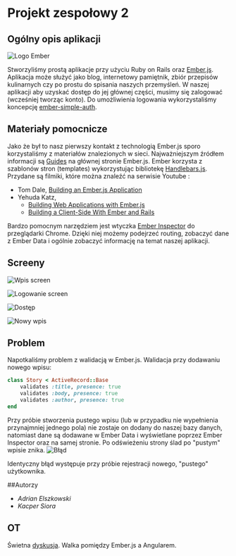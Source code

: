 # Projekt zespołowy 2

## Ogólny opis aplikacji
![Logo Ember](http://i43.tinypic.com/14v1cms.png)

Stworzyliśmy prostą aplikacje przy użyciu Ruby on Rails oraz [Ember.js](http://emberjs.com/). Aplikacja może służyć jako blog, internetowy pamiętnik, zbiór przepisów kulinarnych czy po prostu do spisania naszych przemyśleń. W naszej aplikacji aby uzyskać dostęp do jej głównej części, musimy się zalogować (wcześniej tworząc konto). Do umożliwienia logowania wykorzystaliśmy koncepcję [ember-simple-auth](https://github.com/simplabs/ember-simple-auth). 

## Materiały pomocnicze
Jako że był to nasz pierwszy kontakt z technologią Ember.js sporo korzystaliśmy z materiałów znalezionych w sieci. Najważniejszym źródłem informacji są [Guides](http://emberjs.com/guides/) na głównej stronie Ember.js. Ember korzysta z szablonów stron (templates) wykorzystując bibliotekę [Handlebars.js](http://handlebarsjs.com/). Przydane są filmiki, które można znaleźć na serwisie Youtube :
- Tom Dale, [Building an Ember.js Application](http://www.youtube.com/watch?v=1QHrlFlaXdI)
- Yehuda Katz,
  * [Building Web Applications with Ember.js](http://www.youtube.com/watch?v=u6RFyVN9sNg)
  * [Building a Client-Side With Ember and Rails](http://www.youtube.com/watch?v=BpQj9_qEUAc)

Bardzo pomocnym narzędziem jest wtyczka [Ember Inspector](https://chrome.google.com/webstore/detail/ember-inspector/bmdblncegkenkacieihfhpjfppoconhi) do przeglądarki Chrome. Dzięki niej możemy podejrzeć routing, zobaczyć dane z Ember Data i ogólnie zobaczyć informację na temat naszej aplikacji.

## Screeny
![Wpis screen](http://i43.tinypic.com/2ppdjbp.png "Przykładowy wpis")

![Logowanie screen](http://i39.tinypic.com/2h54a5g.png "Logowanie")

![Dostęp](http://i41.tinypic.com/10gfamu.png "Brak dostępu")

![Nowy wpis](http://i40.tinypic.com/29wjo80.png "Dodawanie wpisu")

## Problem
Napotkaliśmy problem z walidacją w Ember.js. Walidacja przy dodawaniu nowego wpisu: 
```ruby
class Story < ActiveRecord::Base
	validates :title, presence: true
	validates :body, presence: true
	validates :author, presence: true
end
```
Przy próbie stworzenia pustego wpisu (lub w przypadku nie wypełnienia przynajmniej jednego pola) nie zostaje on dodany do naszej bazy danych, natomiast dane są dodawane w Ember Data i wyświetlane poprzez Ember Inspector oraz na samej stronie. Po odświeżeniu strony ślad po "pustym" wpisie znika.
![Błąd](http://i44.tinypic.com/2a98cd3.png "Błąd")

Identyczny błąd występuje przy próbie rejestracji nowego, "pustego" użytkownika.

##Autorzy
* *Adrian Elszkowski*
* *Kacper Siora*

## OT
Świetna [dyskusja](http://vimeo.com/68215606). Walka pomiędzy Ember.js a Angularem.
